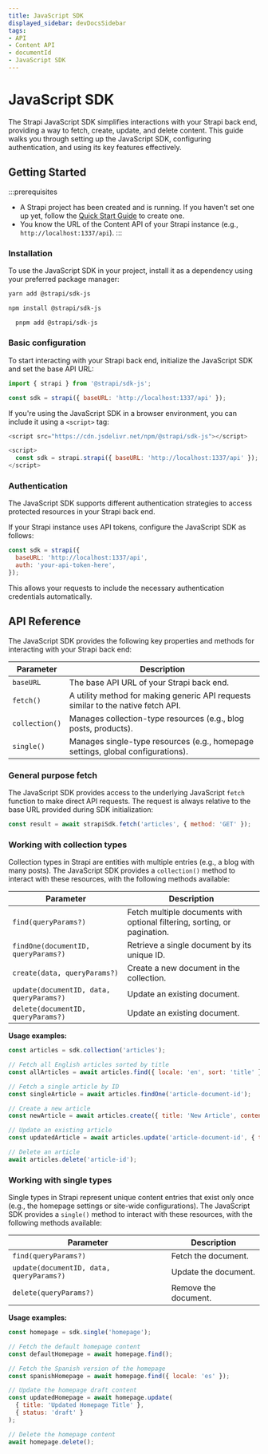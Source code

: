 ```yaml
---
title: JavaScript SDK
displayed_sidebar: devDocsSidebar
tags:
- API
- Content API
- documentId
- JavaScript SDK
---
```


# JavaScript SDK

The Strapi JavaScript SDK simplifies interactions with your Strapi back end, providing a way to fetch, create, update, and delete content. This guide walks you through setting up the JavaScript SDK, configuring authentication, and using its key features effectively.

## Getting Started
:::prerequisites
- A Strapi project has been created and is running. If you haven't set one up yet, follow the [Quick Start Guide](/dev-docs/quick-start) to create one.
- You know the URL of the Content API of your Strapi instance (e.g., `http://localhost:1337/api`).
:::

### Installation

To use the JavaScript SDK in your project, install it as a dependency using your preferred package manager:

  <Tabs groupId="yarn-npm">
  <TabItem value="yarn" label="Yarn">

  ```bash
  yarn add @strapi/sdk-js
  ```

  </TabItem>
  <TabItem value="npm" label="NPM">

  ```bash
  npm install @strapi/sdk-js
  ```

  </TabItem>
  <TabItem value="pnpm" label="pnpm">

  ```bash
    pnpm add @strapi/sdk-js
  ```

  </TabItem>
  </Tabs>

### Basic configuration

To start interacting with your Strapi back end, initialize the JavaScript SDK and set the base API URL:

```js
import { strapi } from '@strapi/sdk-js';

const sdk = strapi({ baseURL: 'http://localhost:1337/api' });
```

If you're using the JavaScript SDK in a browser environment, you can include it using a `<script>` tag:

```js title="./src/api/[apiName]/routes/[routerName].ts (e.g './src/api/restaurant/routes/restaurant.ts')"
<script src="https://cdn.jsdelivr.net/npm/@strapi/sdk-js"></script>

<script>
  const sdk = strapi.strapi({ baseURL: 'http://localhost:1337/api' });
</script>
```

### Authentication

The JavaScript SDK supports different authentication strategies to access protected resources in your Strapi back end.

If your Strapi instance uses API tokens, configure the JavaScript SDK as follows:

```js
const sdk = strapi({
  baseURL: 'http://localhost:1337/api',
  auth: 'your-api-token-here',
});
```

This allows your requests to include the necessary authentication credentials automatically.

## API Reference

The JavaScript SDK provides the following key properties and methods for interacting with your Strapi back end:

| Parameter | Description                                                                                  |
| ----------| -------------------------------------------------------------------------------------------- |
| `baseURL`  | The base API URL of your Strapi back end.        |
| `fetch()`    | A utility method for making generic API requests similar to the native fetch API. |
| `collection()`  | Manages collection-type resources (e.g., blog posts, products). |
| `single()`  | Manages single-type resources (e.g., homepage settings, global configurations). |

### General purpose fetch

The JavaScript SDK provides access to the underlying JavaScript `fetch` function to make direct API requests. The request is always relative to the base URL provided during SDK initialization:

```js
const result = await strapiSdk.fetch('articles', { method: 'GET' });
```

### Working with collection types

Collection types in Strapi are entities with multiple entries (e.g., a blog with many posts). The JavaScript SDK provides a `collection()` method to interact with these resources, with the following methods available:

| Parameter | Description                                                                                  |
| ----------| -------------------------------------------------------------------------------------------- |
| `find(queryParams?)`  | Fetch multiple documents with optional filtering, sorting, or pagination.       |
| `findOne(documentID, queryParams?)`    | Retrieve a single document by its unique ID.        |
| `create(data, queryParams?)`  | Create a new document in the collection. |
| `update(documentID, data, queryParams?)`  | Update an existing document. |
| `delete(documentID, queryParams?)`  | Update an existing document. |

**Usage examples:**
```js
const articles = sdk.collection('articles');

// Fetch all English articles sorted by title
const allArticles = await articles.find({ locale: 'en', sort: 'title' });

// Fetch a single article by ID
const singleArticle = await articles.findOne('article-document-id');

// Create a new article
const newArticle = await articles.create({ title: 'New Article', content: '...' });

// Update an existing article
const updatedArticle = await articles.update('article-document-id', { title: 'Updated Title' });

// Delete an article
await articles.delete('article-id');
```

### Working with single types

Single types in Strapi represent unique content entries that exist only once (e.g., the homepage settings or site-wide configurations). The JavaScript SDK provides a `single()` method to interact with these resources, with the following methods available:

| Parameter | Description                                                                                  |
| ----------| -------------------------------------------------------------------------------------------- |
| `find(queryParams?)`  | Fetch the document.        |
| `update(documentID, data, queryParams?)`  | Update the document. |
| `delete(queryParams?) `  | Remove the document. |

**Usage examples:**
```js
const homepage = sdk.single('homepage');

// Fetch the default homepage content
const defaultHomepage = await homepage.find();

// Fetch the Spanish version of the homepage
const spanishHomepage = await homepage.find({ locale: 'es' });

// Update the homepage draft content
const updatedHomepage = await homepage.update(
  { title: 'Updated Homepage Title' },
  { status: 'draft' }
);

// Delete the homepage content
await homepage.delete();
```
